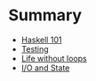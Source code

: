 # Summary

* [Haskell 101](haskell101.md)
* [Testing](testing.md)
* [Life without loops](looping.md)
* [I/O and State](state.md)
